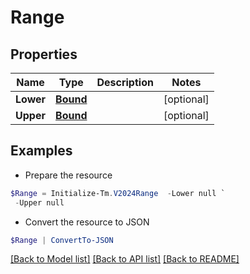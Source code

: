 # Range
## Properties

Name | Type | Description | Notes
------------ | ------------- | ------------- | -------------
**Lower** | [**Bound**](Bound.md) |  | [optional] 
**Upper** | [**Bound**](Bound.md) |  | [optional] 

## Examples

- Prepare the resource
```powershell
$Range = Initialize-Tm.V2024Range  -Lower null `
 -Upper null
```

- Convert the resource to JSON
```powershell
$Range | ConvertTo-JSON
```

[[Back to Model list]](../README.md#documentation-for-models) [[Back to API list]](../README.md#documentation-for-api-endpoints) [[Back to README]](../README.md)

